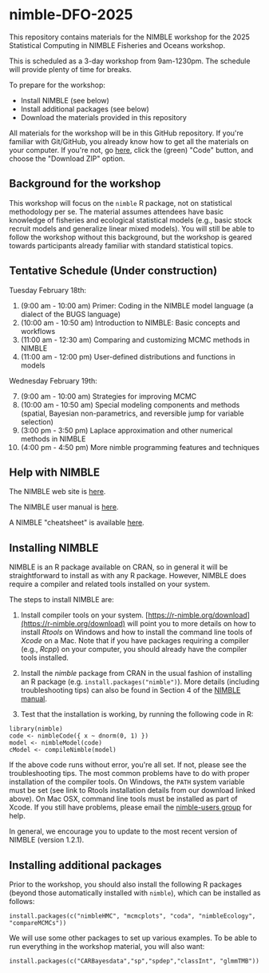 # nimble-DFO-2025

This repository contains materials for the NIMBLE workshop for the 2025 Statistical Computing in NIMBLE Fisheries and Oceans workshop.

This is scheduled as a 3-day workshop from 9am-1230pm. The schedule will provide plenty of time for breaks.

To prepare for the workshop:

 - Install NIMBLE (see below)
 - Install additional packages (see below)
 - Download the materials provided in this repository

All materials for the workshop will be in this GitHub repository. If you're familiar with Git/GitHub, you already know how to get all the materials on your computer. If you're not, go [here](https://github.com/nimble-training/nimble-DFO-2025), click the (green) "Code" button, and choose the "Download ZIP" option.

## Background for the workshop

This workshop will focus on the `nimble` R package, not on statistical methodology per se.  The material assumes attendees have basic knowledge of fisheries and ecological statistical models (e.g., basic stock recruit models and generalize linear mixed models). You will still be able to follow the workshop without this background, but the workshop is geared towards participants already familiar with standard statistical topics.

## Tentative Schedule (Under construction)

Tuesday February 18th:

1. (9:00 am - 10:00 am) Primer: Coding in the NIMBLE model language (a dialect of the BUGS language)
2. (10:00 am - 10:50 am) Introduction to NIMBLE: Basic concepts and workflows
3. (11:00 am - 12:30 am) Comparing and customizing MCMC methods in NIMBLE
4. (11:00 am - 12:00 pm) User-defined distributions and functions in models

Wednesday February 19th:

7. (9:00 am - 10:00 am) Strategies for improving MCMC
8. (10:00 am - 10:50 am) Special modeling components and methods (spatial, Bayesian non-parametrics, and reversible jump for variable selection)
9. (3:00 pm - 3:50 pm) Laplace approximation and other numerical methods in NIMBLE
10. (4:00 pm - 4:50 pm) More nimble programming features and techniques

## Help with NIMBLE

The NIMBLE web site is [here](https://r-nimble.org).

The NIMBLE user manual is [here](https://r-nimble.org/html_manual/cha-welcome-nimble.html).

A NIMBLE "cheatsheet" is available [here](https://r-nimble.org/documentation).

## Installing NIMBLE

NIMBLE is an R package available on CRAN, so in general it will be straightforward to install as with any R package. However, NIMBLE does require a compiler and related tools installed on your system.

The steps to install NIMBLE are:

1. Install compiler tools on your system. [https://r-nimble.org/download](https://r-nimble.org/download) will point you to more details on how to install *Rtools* on Windows and how to install the command line tools of *Xcode* on a Mac. Note that if you have packages requiring a compiler (e.g., *Rcpp*) on your computer, you should already have the compiler tools installed.

2. Install the *nimble* package from CRAN in the usual fashion of installing an R package (e.g. `install.packages("nimble")`). More details (including troubleshooting tips) can also be found in Section 4 of the [NIMBLE manual](https://r-nimble.org/html_manual/cha-installing-nimble.html).

3) Test that the installation is working, by running the following code in R:

```
library(nimble)
code <- nimbleCode({ x ~ dnorm(0, 1) })
model <- nimbleModel(code)
cModel <- compileNimble(model)
```

If the above code runs without error, you're all set. If not, please see the troubleshooting tips.  The most common problems have to do with proper installation of the compiler tools.  On Windows, the `PATH` system variable must be set (see link to Rtools installation details from our download linked above).  On Mac OSX, command line tools must be installed as part of Xcode.  If you still have problems, please email the [nimble-users group](https://r-nimble.org/more/issues-and-groups) for help.

In general, we encourage you to update to the most recent version of NIMBLE (version 1.2.1).

## Installing additional packages

Prior to the workshop, you should also install the following R packages (beyond those automatically installed with `nimble`), which can be installed as follows:

```
install.packages(c("nimbleHMC", "mcmcplots", "coda", "nimbleEcology", "compareMCMCs"))
```

We will use some other packages to set up various examples. To be able to run everything in the workshop material, you will also want:

```
install.packages(c("CARBayesdata","sp","spdep","classInt", "glmmTMB"))
```
